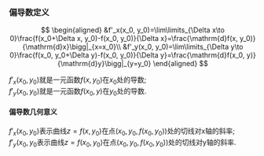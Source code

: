 ### 偏导数定义

$$
\begin{aligned}
	&f'_x(x_0, y_0)=\lim\limits_{\Delta x\to 0}\frac{f(x_0+\Delta x, y_0)-f(x_0, y_0)}{\Delta x}=\frac{\mathrm{d}f(x, y_0)}{\mathrm{d}x}\bigg|_{x=x_0}\\
	&f'_y(x_0, y_0)=\lim\limits_{\Delta y\to 0}\frac{f(x_0, y_0+\Delta y)-f(x_0, y_0)}{\Delta y}=\frac{\mathrm{d}f(x_0, y)}{\mathrm{d}y}\bigg|_{y=y_0}
\end{aligned}
$$

$f'_x(x_0, y_0)$就是一元函数$f(x, y_0)$在$x_0$处的导数; <BR>
$f'_y(x_0, y_0)$就是一元函数$f(x_0, y)$在$y_0$处的导数.

#### 偏导数几何意义

$f'_x(x_0, y_0)$表示曲线$z=f(x,y_0)$在点$(x_0, y_0, f(x_0, y_0))$处的切线对x轴的斜率;
$f'_y(x_0, y_0$表示曲线$z=f(x_0, y_0)$在点$(x_0, y_0, f(x_0, y_0))$处的切线对y轴的斜率.
